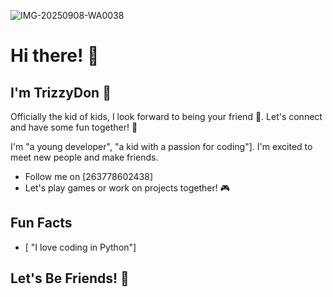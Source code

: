 ![IMG-20250908-WA0038](https://github.com/user-attachments/assets/526239fc-9b6e-4fce-8ce1-1cc0a621255c)
# Hi there! 👋

## I'm TrizzyDon 🤗
Officially the kid of kids, I look forward to being your friend 🤝. Let's connect and have some fun together! 🎉

           
I'm  "a young developer", "a kid with a passion for coding"]. I'm excited to meet new people and make friends.

                
* Follow me on [263778602438]
* Let's play games or work on projects together! 🎮

## Fun Facts
* [ "I love coding in Python"]


## Let's Be Friends! 🤗
